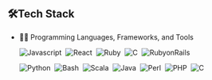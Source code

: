 ## 🛠️Tech Stack
- 👩‍💻 Programming Languages, Frameworks, and Tools
  
    ![Javascript](https://img.shields.io/badge/javascript-blue?logo=javascript)&nbsp;
    ![React](https://img.shields.io/badge/React-red?logo=React)&nbsp;
    ![Ruby](https://img.shields.io/badge/-Ruby-05122A?style=flat&logo=Ruby)&nbsp;
    ![C](https://img.shields.io/badge/-C%23%20-05122A?style=flat&logo=c-sharp)&nbsp;
    ![RubyonRails](https://img.shields.io/badge/-RubyonRails-red?style=flat&logo=RubyonRails)&nbsp;
    
    ![Python](https://img.shields.io/badge/-Python-05122A?style=flat&logo=python)&nbsp;
    ![Bash](https://img.shields.io/badge/-Shell_Script-05122A?style=flat&logo=gnu-bash)&nbsp;
    ![Scala](https://img.shields.io/badge/-Scala-05122A?style=flat&logo=Scala&logoColor=DC143C)&nbsp;
    ![Java](https://img.shields.io/badge/-Java-05122A?style=flat&logo=Java&logoColor)&nbsp;
    ![Perl](https://img.shields.io/badge/-Perl-05122A?style=flat&logo=Perl&logoColor=FFA518)&nbsp;
    ![PHP](https://img.shields.io/badge/-PHP-05122A?style=flat&logo=php)&nbsp;
    ![C](https://img.shields.io/badge/-C%23%20-05122A?style=flat&logo=c-sharp)&nbsp;

    